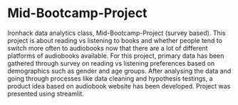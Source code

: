 # Mid-Bootcamp-Project
Ironhack data analytics class, Mid-Bootcamp-Project (survey based).
This project is about reading vs listening to books and whether people tend to switch more often to audiobooks now that there are a lot of different platforms of audiobooks available.
For this project, primary data has been gathered through survey on reading vs listening preferences based on demographics such as gender and age groups.
After analysing the data and going through processes like data cleaning and hypothesis testings, a product idea based on audiobook website has been developed.
Project was presented using streamlit.
